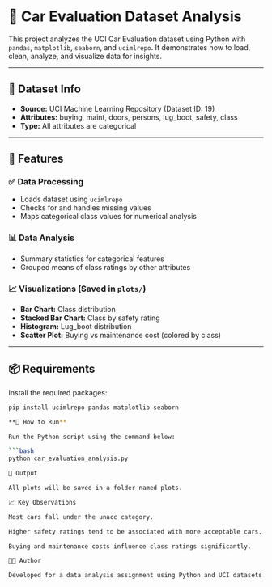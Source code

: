 # 🚗 Car Evaluation Dataset Analysis

This project analyzes the UCI Car Evaluation dataset using Python with `pandas`, `matplotlib`, `seaborn`, and `ucimlrepo`. It demonstrates how to load, clean, analyze, and visualize data for insights.

---

## 📂 Dataset Info

- **Source:** UCI Machine Learning Repository (Dataset ID: 19)
- **Attributes:** buying, maint, doors, persons, lug_boot, safety, class
- **Type:** All attributes are categorical

---

## 📌 Features

### ✅ Data Processing
- Loads dataset using `ucimlrepo`
- Checks for and handles missing values
- Maps categorical class values for numerical analysis

### 📊 Data Analysis
- Summary statistics for categorical features
- Grouped means of class ratings by other attributes

### 📈 Visualizations (Saved in `plots/`)
- **Bar Chart:** Class distribution
- **Stacked Bar Chart:** Class by safety rating
- **Histogram:** Lug_boot distribution
- **Scatter Plot:** Buying vs maintenance cost (colored by class)

---

## 📦 Requirements

Install the required packages:

```bash
pip install ucimlrepo pandas matplotlib seaborn

**🚀 How to Run**

Run the Python script using the command below:

```bash
python car_evaluation_analysis.py

📁 Output

All plots will be saved in a folder named plots.

📈 Key Observations

Most cars fall under the unacc category.

Higher safety ratings tend to be associated with more acceptable cars.

Buying and maintenance costs influence class ratings significantly.

🧑‍💻 Author

Developed for a data analysis assignment using Python and UCI datasets.
